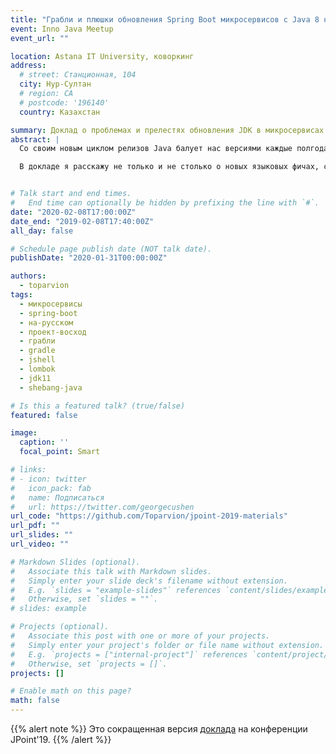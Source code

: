 ```yaml
---
title: "Грабли и плюшки обновления Spring Boot микросервисов с Java 8 на 11"
event: Inno Java Meetup
event_url: ""

location: Astana IT University, коворкинг
address:
  # street: Станционная, 104
  city: Нур-Султан
  # region: CA
  # postcode: '196140'
  country: Казахстан

summary: Доклад о проблемах и прелестях обновления JDK в микросервисах (сокращенный)
abstract: |
  Со своим новым циклом релизов Java балует нас версиями каждые полгода, но мало кто в enterprise-мире торопится на них переходить. Однако 11-ая версия Java стала исключением — благодаря сразу нескольким фишкам, многие захотели на нее перейти. И всё бы ничего, вот только если у вас парк микросервисов на Spring Boot, это обновление может стать чуть более «занимательным», чем просто перещёлкнуть версию...

  В докладе я расскажу не только и не столько о новых языковых фичах, сколько о граблях и плюшках на пути обновления Boot-микросервисов в целом: начиная со сборки (например, Gradle'ом) и заканчивая развёртыванием Docker-контейнеров (например, в Kubernetes). Попутно расскажу о том, чего ждать от перехода на Spring Boot версии 2.1 (начавшей поддерживать Java 11), а также о нескольких приятных JEP'ах, добавленных в последних версиях.


# Talk start and end times.
#   End time can optionally be hidden by prefixing the line with `#`.
date: "2020-02-08T17:00:00Z"
date_end: "2019-02-08T17:40:00Z"
all_day: false

# Schedule page publish date (NOT talk date).
publishDate: "2020-01-31T00:00:00Z"

authors:
  - toparvion
tags:
  - микросервисы
  - spring-boot
  - на-русском
  - проект-восход  
  - грабли
  - gradle
  - jshell
  - lombok
  - jdk11
  - shebang-java

# Is this a featured talk? (true/false)
featured: false

image:
  caption: ''
  focal_point: Smart

# links:
# - icon: twitter
#   icon_pack: fab
#   name: Подписаться
#   url: https://twitter.com/georgecushen
url_code: "https://github.com/Toparvion/jpoint-2019-materials"
url_pdf: ""
url_slides: ""
url_video: ""

# Markdown Slides (optional).
#   Associate this talk with Markdown slides.
#   Simply enter your slide deck's filename without extension.
#   E.g. `slides = "example-slides"` references `content/slides/example-slides.md`.
#   Otherwise, set `slides = ""`.
# slides: example

# Projects (optional).
#   Associate this post with one or more of your projects.
#   Simply enter your project's folder or file name without extension.
#   E.g. `projects = ["internal-project"]` references `content/project/deep-learning/index.md`.
#   Otherwise, set `projects = []`.
projects: []

# Enable math on this page?
math: false
---
```

{{% alert note %}}
Это сокращенная версия [доклада](/talk/2019/jpoint/) на конференции JPoint'19.
{{% /alert %}}
